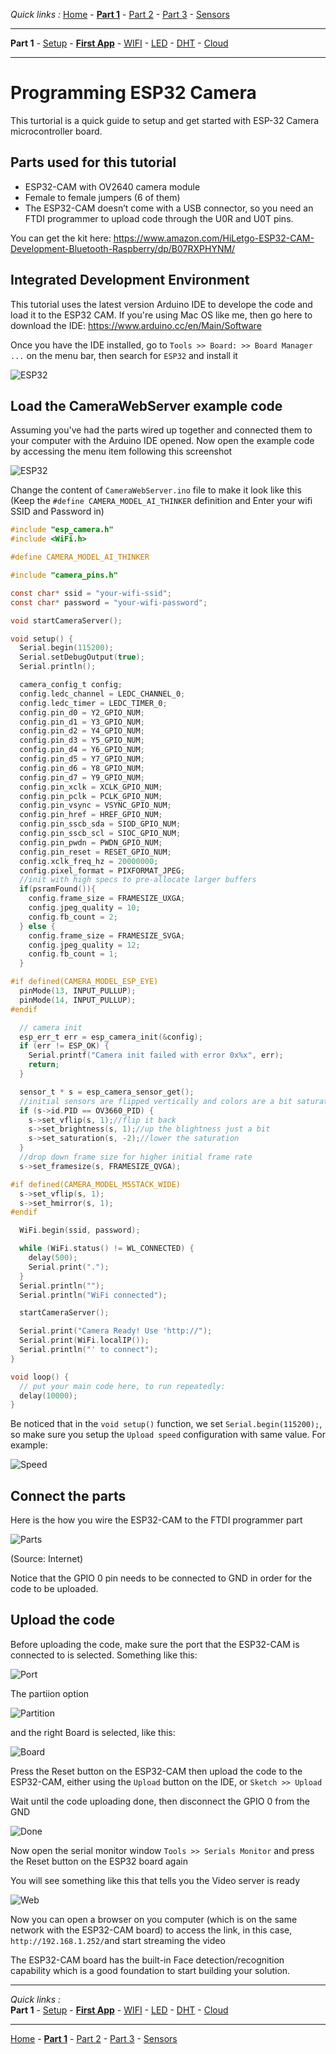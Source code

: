 *Quick links :*
[Home](/README.md) - [**Part 1**](../part1/README.md) - [Part 2](../part2/README.md) - [Part 3](../part3/README.md) - [Sensors](/en/sensors/README.md)
***
**Part 1** - [Setup](PREREQ.md) - [**First App**](FIRSTAPP.md) - [WIFI](WIFI.md) - [LED](LED.md) - [DHT](DHT.md) - [Cloud](IOTCLOUD.md)
***

# Programming ESP32 Camera 
This turtorial is a quick guide to setup and get started with ESP-32 Camera microcontroller board. 

## Parts used for this tutorial

- ESP32-CAM with OV2640 camera module
- Female to female jumpers (6 of them)
- The ESP32-CAM doesn’t come with a USB connector, so you need an FTDI programmer to upload code through the U0R and U0T pins. 

You can get the kit here: https://www.amazon.com/HiLetgo-ESP32-CAM-Development-Bluetooth-Raspberry/dp/B07RXPHYNM/

## Integrated Development Environment

This tutorial uses the latest version Arduino IDE to develope the code and load it to the ESP32 CAM. If you're using Mac OS like me, then go here to download the IDE: https://www.arduino.cc/en/Main/Software

Once you have the IDE installed, go to `Tools >> Board: >> Board Manager ...` on the menu bar, then search for `ESP32` and install it

![ESP32](../images/board-manager.png)

## Load the CameraWebServer example code

Assuming you've had the parts wired up together and connected them to your computer with the Arduino IDE opened. Now open the example code by accessing the menu item following this screenshot

![ESP32](../images/web-cam-server.png)

Change the content of `CameraWebServer.ino` file to make it look like this (Keep the `#define CAMERA_MODEL_AI_THINKER` definition and Enter your wifi SSID and Password in)

```C
#include "esp_camera.h"
#include <WiFi.h>

#define CAMERA_MODEL_AI_THINKER

#include "camera_pins.h"

const char* ssid = "your-wifi-ssid";
const char* password = "your-wifi-password";

void startCameraServer();

void setup() {
  Serial.begin(115200);
  Serial.setDebugOutput(true);
  Serial.println();

  camera_config_t config;
  config.ledc_channel = LEDC_CHANNEL_0;
  config.ledc_timer = LEDC_TIMER_0;
  config.pin_d0 = Y2_GPIO_NUM;
  config.pin_d1 = Y3_GPIO_NUM;
  config.pin_d2 = Y4_GPIO_NUM;
  config.pin_d3 = Y5_GPIO_NUM;
  config.pin_d4 = Y6_GPIO_NUM;
  config.pin_d5 = Y7_GPIO_NUM;
  config.pin_d6 = Y8_GPIO_NUM;
  config.pin_d7 = Y9_GPIO_NUM;
  config.pin_xclk = XCLK_GPIO_NUM;
  config.pin_pclk = PCLK_GPIO_NUM;
  config.pin_vsync = VSYNC_GPIO_NUM;
  config.pin_href = HREF_GPIO_NUM;
  config.pin_sscb_sda = SIOD_GPIO_NUM;
  config.pin_sscb_scl = SIOC_GPIO_NUM;
  config.pin_pwdn = PWDN_GPIO_NUM;
  config.pin_reset = RESET_GPIO_NUM;
  config.xclk_freq_hz = 20000000;
  config.pixel_format = PIXFORMAT_JPEG;
  //init with high specs to pre-allocate larger buffers
  if(psramFound()){
    config.frame_size = FRAMESIZE_UXGA;
    config.jpeg_quality = 10;
    config.fb_count = 2;
  } else {
    config.frame_size = FRAMESIZE_SVGA;
    config.jpeg_quality = 12;
    config.fb_count = 1;
  }

#if defined(CAMERA_MODEL_ESP_EYE)
  pinMode(13, INPUT_PULLUP);
  pinMode(14, INPUT_PULLUP);
#endif

  // camera init
  esp_err_t err = esp_camera_init(&config);
  if (err != ESP_OK) {
    Serial.printf("Camera init failed with error 0x%x", err);
    return;
  }

  sensor_t * s = esp_camera_sensor_get();
  //initial sensors are flipped vertically and colors are a bit saturated
  if (s->id.PID == OV3660_PID) {
    s->set_vflip(s, 1);//flip it back
    s->set_brightness(s, 1);//up the blightness just a bit
    s->set_saturation(s, -2);//lower the saturation
  }
  //drop down frame size for higher initial frame rate
  s->set_framesize(s, FRAMESIZE_QVGA);

#if defined(CAMERA_MODEL_M5STACK_WIDE)
  s->set_vflip(s, 1);
  s->set_hmirror(s, 1);
#endif

  WiFi.begin(ssid, password);

  while (WiFi.status() != WL_CONNECTED) {
    delay(500);
    Serial.print(".");
  }
  Serial.println("");
  Serial.println("WiFi connected");

  startCameraServer();

  Serial.print("Camera Ready! Use 'http://");
  Serial.print(WiFi.localIP());
  Serial.println("' to connect");
}

void loop() {
  // put your main code here, to run repeatedly:
  delay(10000);
}
```

Be noticed that in the `void setup()` function, we set `Serial.begin(115200);`, so make sure you setup the `Upload speed` configuration with same value. For example:

![Speed](../images/speed.png)


## Connect the parts

Here is the how you wire the ESP32-CAM to the FTDI programmer part

![Parts](../images/parts1.png)

(Source: Internet)

Notice that the GPIO 0 pin needs to be connected to GND in order for the code to be uploaded. 

## Upload the code

Before uploading the code, make sure the port that the ESP32-CAM is connected to is selected. Something like this:

![Port](../images/port.png)

The partiion option

![Partition](../images/partition.png)

and the right Board is selected, like this:

![Board](../images/upload1.png)

Press the Reset button on the ESP32-CAM then upload the code to the ESP32-CAM, either using the `Upload` button on the IDE, or `Sketch >> Upload`

Wait until the code uploading done, then disconnect the GPIO 0 from the GND

![Done](../images/upload-done.png)

Now open the serial monitor window `Tools >> Serials Monitor` and press the Reset button on the ESP32 board again

You will see something like this that tells you the Video server is ready

![Web](../images/monitor.png)

Now you can open a browser on you computer (which is on the same network with the ESP32-CAM board) to access the link, in this case, `http://192.168.1.252/`and start streaming the video

The ESP32-CAM board has the built-in Face detection/recognition capability which is a good foundation to start building your solution. 

***
*Quick links :*  
**Part 1** - [Setup](PREREQ.md) - [**First App**](FIRSTAPP.md) - [WIFI](WIFI.md) - [LED](LED.md) - [DHT](DHT.md) - [Cloud](IOTCLOUD.md)
***
[Home](/README.md) - [**Part 1**](../part1/README.md) - [Part 2](../part2/README.md) - [Part 3](../part3/README.md) - [Sensors](/en/sensors/README.md)